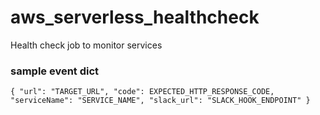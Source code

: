 # aws_serverless_healthcheck
Health check job to monitor services

### sample event dict
`{
  "url": "TARGET_URL",
  "code": EXPECTED_HTTP_RESPONSE_CODE,
  "serviceName": "SERVICE_NAME",
  "slack_url": "SLACK_HOOK_ENDPOINT"
}`
